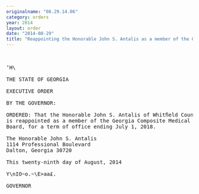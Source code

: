 ```yaml
---
originalname: "08.29.14.06"
category: orders
year: 2014
layout: order
date: "2014-08-29"
title: "Reappointing the Honorable John S. Antalis as a member of the Georgia Composite Medical Board"
---
```

<pre>
 

‘H\

THE STATE OF GEORGIA

EXECUTIVE ORDER

BY THE GOVERNOR:

ORDERED: That the Honorable John S. Antalis of Whitﬁeld County, Georgia,
is reappointed as a member of the Georgia Composite Medical
Board, for a term of office ending July 1, 2018.

The Honorable John S. Antalis
1114 Professional Boulevard
Dalton, Georgia 30720

This twenty-ninth day of August, 2014

Y\nIO~o.~\E>aa£.

GOVERNOR

</pre>
